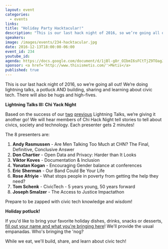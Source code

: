 ```yaml
---
layout: event
categories: 
  - events
links:
title: "Holiday Party Hacktacular!"
description: "This is our last hack night of 2016, so we’re going all out! We’re doing lightning talks, a potluck AND building, sharing and learning about civic tech. There will also be hugs and high-fives. Prepare to eat yummy food be zapped with civic tech knowledge and wisdom!"
speakers:
image: /images/events/234-hacktacular.jpg
date: 2016-12-13T18:00:00-06:00
event_id: 234
youtube_id: 
agenda: https://docs.google.com/document/d/1jBl-g8r_OIbmI6sFCtTjZ9TOagJk2OYIZ-yB7U20tX4/edit#
sponsor: <a href='http://www.thisismetis.com/'>Metis</a>
published: true
---
```


This is our last hack night of 2016, so we’re going all out! We’re doing lightning talks, a potluck AND building, sharing and learning about civic tech. There will also be hugs and high-fives.

**Lightning Talks III: Chi Yack Night**

Based on the success of our [two](https://chihacknight.org/blog/2016/04/15/tales-from-200.html) [previous](https://chihacknight.org/blog/2016/07/21/lightning-talks-part-deux.html) Lightning Talks, we’re giving it another go! We will hear members of Chi Hack Night tell stories to tell about civics, society and technology. Each presenter gets 2 minutes!

The 8 presenters are:

1. **Andy Rasmussen** - Are Men Talking Too Much at CHN? The Final, Definitive, Conclusive Answer
1. **Don Chartier** - Open Data and Privacy: Harder than It Looks
1. **Viktor Koves** - Documentation & Inclusion
1. **Yonatan Kogan** - Encouraging Gender balance at conferences
1. **Eric Sherman** - Our Band Could Be Your Life
1. **Rose Afriyie** - What stops people in poverty from getting the help they need?
1. **Tom Schenk** - CivicTech - 5 years young, 50 years forward
1. **Joseph Smalzer** - The Access to Justice Impactathon

Prepare to be zapped with civic tech knowledge and wisdom!

**Holiday potluck!**

If you'd like to bring your favorite holiday dishes, drinks, snacks or desserts, [fill out your name and what you're bringing here](https://docs.google.com/spreadsheets/d/1ism_8uFPMQKGNPOHzc6pHBsweOygr2z9tj9cjQJx1DU/edit#gid=0)! We'll provide the usual empanadas. Who's bringing the 'nog?

While we eat, we'll build, share, and learn about civic tech!